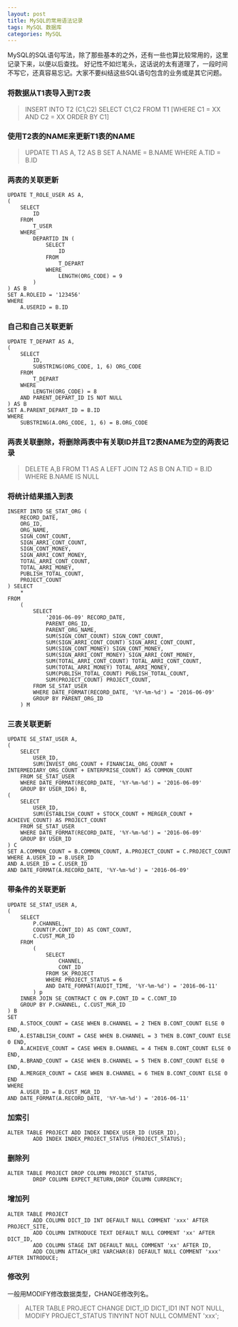 ```yaml
---
layout: post
title: MySQL的常用语法记录
tags: MySQL 数据库
categories: MySQL
---
```



MySQL的SQL语句写法，除了那些基本的之外，还有一些也算比较常用的，这里记录下来，以便以后查找。
好记性不如烂笔头，这话说的太有道理了，一段时间不写它，还真容易忘记。大家不要纠结这些SQL语句包含的业务或是其它问题。

### 将数据从T1表导入到T2表
>INSERT INTO T2 (C1,C2) SELECT C1,C2 FROM T1 [WHERE C1 = XX AND C2 = XX ORDER BY C1]

### 使用T2表的NAME来更新T1表的NAME
> UPDATE T1 AS A, T2 AS B SET A.NAME = B.NAME WHERE A.TID = B.ID

### 两表的关联更新

```shell
UPDATE T_ROLE_USER AS A,
(
    SELECT
        ID
    FROM
        T_USER
    WHERE
        DEPARTID IN (
            SELECT
                ID
            FROM
                T_DEPART
            WHERE
                LENGTH(ORG_CODE) = 9
        )
) AS B
SET A.ROLEID = '123456'
WHERE
    A.USERID = B.ID
```

### 自己和自己关联更新

```shell
UPDATE T_DEPART AS A,
(
    SELECT
        ID,
        SUBSTRING(ORG_CODE, 1, 6) ORG_CODE
    FROM
        T_DEPART
    WHERE
        LENGTH(ORG_CODE) = 8
    AND PARENT_DEPART_ID IS NOT NULL
) AS B
SET A.PARENT_DEPART_ID = B.ID
WHERE
    SUBSTRING(A.ORG_CODE, 1, 6) = B.ORG_CODE
```

### 两表关联删除，将删除两表中有关联ID并且T2表NAME为空的两表记录

>DELETE A,B FROM T1 AS A LEFT JOIN T2 AS B ON A.TID = B.ID WHERE B.NAME IS NULL

### 将统计结果插入到表
```shell
INSERT INTO SE_STAT_ORG (
    RECORD_DATE,
    ORG_ID,
    ORG_NAME,
    SIGN_CONT_COUNT,
    SIGN_ARRI_CONT_COUNT,
    SIGN_CONT_MONEY,
    SIGN_ARRI_CONT_MONEY,
    TOTAL_ARRI_CONT_COUNT,
    TOTAL_ARRI_MONEY,
    PUBLISH_TOTAL_COUNT,
    PROJECT_COUNT
) SELECT
    *
FROM
    (
        SELECT
            '2016-06-09' RECORD_DATE,
            PARENT_ORG_ID,
            PARENT_ORG_NAME,
            SUM(SIGN_CONT_COUNT) SIGN_CONT_COUNT,
            SUM(SIGN_ARRI_CONT_COUNT) SIGN_ARRI_CONT_COUNT,
            SUM(SIGN_CONT_MONEY) SIGN_CONT_MONEY,
            SUM(SIGN_ARRI_CONT_MONEY) SIGN_ARRI_CONT_MONEY,
            SUM(TOTAL_ARRI_CONT_COUNT) TOTAL_ARRI_CONT_COUNT,
            SUM(TOTAL_ARRI_MONEY) TOTAL_ARRI_MONEY,
            SUM(PUBLISH_TOTAL_COUNT) PUBLISH_TOTAL_COUNT,
            SUM(PROJECT_COUNT) PROJECT_COUNT,
        FROM SE_STAT_USER
        WHERE DATE_FORMAT(RECORD_DATE, '%Y-%m-%d') = '2016-06-09'
        GROUP BY PARENT_ORG_ID
    ) M
```

### 三表关联更新

```shell
UPDATE SE_STAT_USER A,
(
    SELECT
        USER_ID,
        SUM(INVEST_ORG_COUNT + FINANCIAL_ORG_COUNT + INTERMEDIARY_ORG_COUNT + ENTERPRISE_COUNT) AS COMMON_COUNT
    FROM SE_STAT_USER
    WHERE DATE_FORMAT(RECORD_DATE, '%Y-%m-%d') = '2016-06-09'
    GROUP BY USER_ID6) B,
(
    SELECT
        USER_ID,
        SUM(ESTABLISH_COUNT + STOCK_COUNT + MERGER_COUNT + ACHIEVE_COUNT) AS PROJECT_COUNT
    FROM SE_STAT_USER
    WHERE DATE_FORMAT(RECORD_DATE, '%Y-%m-%d') = '2016-06-09'
    GROUP BY USER_ID
) C
SET A.COMMON_COUNT = B.COMMON_COUNT, A.PROJECT_COUNT = C.PROJECT_COUNT
WHERE A.USER_ID = B.USER_ID
AND A.USER_ID = C.USER_ID
AND DATE_FORMAT(A.RECORD_DATE, '%Y-%m-%d') = '2016-06-09'
```

### 带条件的关联更新

```shell
UPDATE SE_STAT_USER A,
(
    SELECT
        P.CHANNEL,
        COUNT(P.CONT_ID) AS CONT_COUNT,
        C.CUST_MGR_ID
    FROM
        (
            SELECT
                CHANNEL,
                CONT_ID
            FROM SK_PROJECT
            WHERE PROJECT_STATUS = 6
            AND DATE_FORMAT(AUDIT_TIME, '%Y-%m-%d') = '2016-06-11'
        ) p
    INNER JOIN SE_CONTRACT C ON P.CONT_ID = C.CONT_ID
    GROUP BY P.CHANNEL, C.CUST_MGR_ID
) B
SET
    A.STOCK_COUNT = CASE WHEN B.CHANNEL = 2 THEN B.CONT_COUNT ELSE 0 END,
    A.ESTABLISH_COUNT = CASE WHEN B.CHANNEL = 3 THEN B.CONT_COUNT ELSE 0 END,
    A.ACHIEVE_COUNT = CASE WHEN B.CHANNEL = 4 THEN B.CONT_COUNT ELSE 0 END,
    A.BRAND_COUNT = CASE WHEN B.CHANNEL = 5 THEN B.CONT_COUNT ELSE 0 END,
    A.MERGER_COUNT = CASE WHEN B.CHANNEL = 6 THEN B.CONT_COUNT ELSE 0 END
WHERE
    A.USER_ID = B.CUST_MGR_ID
AND DATE_FORMAT(A.RECORD_DATE, '%Y-%m-%d') = '2016-06-11'
```
### 加索引

```shell
ALTER TABLE PROJECT ADD INDEX INDEX_USER_ID (USER_ID),
        ADD INDEX INDEX_PROJECT_STATUS (PROJECT_STATUS);
```
### 删除列

```shell
ALTER TABLE PROJECT DROP COLUMN PROJECT_STATUS,
        DROP COLUMN EXPECT_RETURN,DROP COLUMN CURRENCY;
```

### 增加列

```shell
ALTER TABLE PROJECT
        ADD COLUMN DICT_ID INT DEFAULT NULL COMMENT 'xxx' AFTER PROJECT_SITE,
        ADD COLUMN INTRODUCE TEXT DEFAULT NULL COMMENT 'xx' AFTER DICT_ID,
        ADD COLUMN STAGE INT DEFAULT NULL COMMENT 'xx' AFTER ID,
        ADD COLUMN ATTACH_URI VARCHAR(8) DEFAULT NULL COMMENT 'xxx' AFTER INTRODUCE;
```

### 修改列
一般用MODIFY修改数据类型，CHANGE修改列名。

>ALTER TABLE PROJECT CHANGE DICT_ID DICT_ID1 INT NOT NULL,
        MODIFY PROJECT_STATUS TINYINT NOT NULL COMMENT 'xxx';
